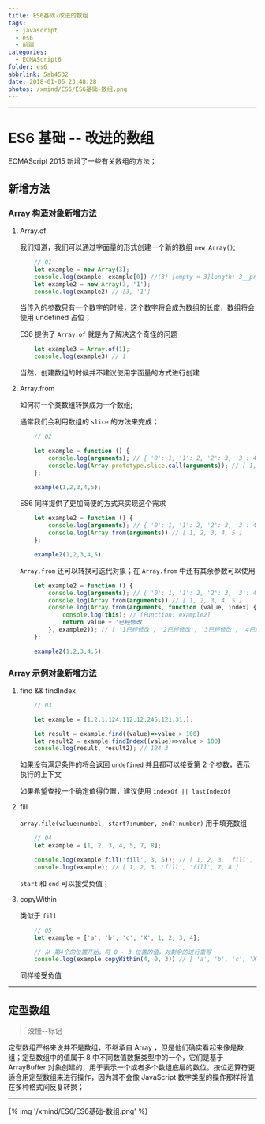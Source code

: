 ```yaml
---
title: ES6基础-改进的数组
tags:
  - javascript
  - es6
  - 前端
categories:
  - ECMAScript6
folder: es6
abbrlink: 5ab4532
date: 2018-01-06 23:48:28
photos: /xmind/ES6/ES6基础-数组.png
---
```


******

<!-- more -->

# ES6 基础 -- 改进的数组

ECMAScript 2015 新增了一些有关数组的方法；

## 新增方法

### Array 构造对象新增方法

1. Array.of

	我们知道，我们可以通过字面量的形式创建一个新的数组 `new Array()`;

	```js learn01
		// 01
		let example = new Array(3);
		console.log(example, example[0]) //(3) [empty × 3]length: 3__proto__: Array(0) undefined
		let example2 = new Array(3, '1');
		console.log(example2) // [3, '1']
	```

	当传入的参数只有一个数字的时候，这个数字将会成为数组的长度，数组将会使用 undefined 占位；

	ES6 提供了 `Array.of` 就是为了解决这个奇怪的问题

	```js
		let example3 = Array.of(1);
		console.log(example3) // 1
	```

	当然，创建数组的时候并不建议使用字面量的方式进行创建

2. Array.from

    如何将一个类数组转换成为一个数组;

	通常我们会利用数组的 `slice` 的方法来完成；

	```js
		// 02

		let example = function () {
			console.log(arguments); // { '0': 1, '1': 2, '2': 3, '3': 4, '4': 5 }
			console.log(Array.prototype.slice.call(arguments)); // [ 1, 2, 3, 4, 5 ]
		};

		example(1,2,3,4,5);
	```

	ES6 同样提供了更加简便的方式来实现这个需求

	```js		
		let example2 = function () {
			console.log(arguments); // { '0': 1, '1': 2, '2': 3, '3': 4, '4': 5 }
			console.log(Array.from(arguments)) // [ 1, 2, 3, 4, 5 ]
		};

		example2(1,2,3,4,5);
	```

	`Array.from` 还可以转换可迭代对象；在 `Array.from` 中还有其余参数可以使用

	```js
		let example2 = function () {
			console.log(arguments); // { '0': 1, '1': 2, '2': 3, '3': 4, '4': 5 }
			console.log(Array.from(arguments)) // [ 1, 2, 3, 4, 5 ]
			console.log(Array.from(arguments, function (value, index) {
				console.log(this); // [Function: example2]
				return value + '已经修改'
			}, example2)); // [ '1已经修改', '2已经修改', '3已经修改', '4已经修改', '5已经修改' ]
		};

		example2(1,2,3,4,5);
	```

### Array 示例对象新增方法

1. find && findIndex

	```js
		// 03

		let example = [1,2,1,124,112,12,245,121,31,];

		let result = example.find((value)=>value > 100)
		let result2 = example.findIndex((value)=>value > 100)
		console.log(result, result2); // 124 3
	```

	如果没有满足条件的将会返回 `undefined` 并且都可以接受第 2 个参数，表示执行的上下文

	如果希望查找一个确定值得位置，建议使用 `indexOf || lastIndexOf`

2. fill

	`array.file(value:numbel, start?:number, end?:number)` 用于填充数组

	```js			
		// 04
		let example = [1, 2, 3, 4, 5, 7, 8];

		console.log(example.fill('fill', 3, 5)); // [ 1, 2, 3, 'fill', 'fill', 7, 8 ]
		console.log(example); // [ 1, 2, 3, 'fill', 'fill', 7, 8 ]
	```

	`start` 和 `end` 可以接受负值；

3. copyWithin

	类似于 `fill` 

	```js		
		// 05
		let example = ['a', 'b', 'c', 'X', 1, 2, 3, 4];

		// 从 第4个的位置开始，将 0 - 3 位置的值，对剩余的进行重写
		console.log(example.copyWithin(4, 0, 3)) // [ 'a', 'b', 'c', 'X', 'a', 'b', 'c', 4 ]
	```

	同样接受负值

******

## 定型数组

>没懂--标记

定型数组严格来说并不是数组，不继承自 Array ，但是他们确实看起来像是数组；定型数组中的值属于 8 中不同数值数据类型中的一个，它们是基于 ArrayBuffer 对象创建的，用于表示一个或者多个数组底层的数位。按位运算符更适合用定型数组来进行操作，因为其不会像 JavaScript 数字类型的操作那样将值在多种格式间反复转换；

******

{% img '/xmind/ES6/ES6基础-数组.png' %}